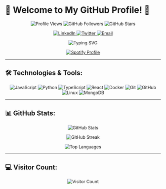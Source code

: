 # 🌟 Welcome to My GitHub Profile! 🌟

<p align="center">
  <img src="https://komarev.com/ghpvc/?username=lewislovelock&color=brightgreen" alt="Profile Views" /> 
  <img src="https://img.shields.io/github/followers/lewislovelock?label=Followers&style=social" alt="GitHub Followers" />
  <img src="https://img.shields.io/github/stars/lewislovelock?label=Stars&style=social" alt="GitHub Stars" />
</p>

<p align="center">
  <a href="https://www.linkedin.com/in/lewis-liu-7147392b9/">
    <img src="https://img.shields.io/badge/LinkedIn-blue?style=flat&logo=linkedin" alt="LinkedIn" />
  </a>
  <a href="https://twitter.com/lewislovelock">
    <img src="https://img.shields.io/twitter/follow/lewis1ove1ock?style=social" alt="Twitter" />
  </a>
  <a href="mailto:lewisjianjian@gmail.com">
    <img src="https://img.shields.io/badge/Email-D14836?style=flat&logo=gmail&logoColor=white" alt="Email" />
  </a>
</p>

<p align="center">
  <img src="https://readme-typing-svg.herokuapp.com/?lines=Hello,+I'm+Lewis!+Welcome+to+my+profile!;I'm+a+developer+who+loves+coding!&center=true&width=500&height=50" alt="Typing SVG" />
</p>

<p align="center">
  <a href="https://spotify-github-profile.kittinanx.com/api/view?uid=31dem2yv2xm3trrirdrn6a2f5ggy&redirect=true">
    <img src="https://spotify-github-profile.kittinanx.com/api/view?uid=31dem2yv2xm3trrirdrn6a2f5ggy&cover_image=true&theme=default&show_offline=true&background_color=121212&interchange=false" alt="Spotify Profile" />
  </a>
</p>

---

## 🛠️ Technologies & Tools:

<p align="center">
  <img src="https://img.icons8.com/color/48/000000/javascript.png" alt="JavaScript" />
  <img src="https://img.icons8.com/color/48/000000/python.png" alt="Python" />
  <img src="https://img.icons8.com/color/48/000000/typescript.png" alt="TypeScript" />
  <img src="https://img.icons8.com/color/48/000000/react-native.png" alt="React" />
  <img src="https://img.icons8.com/color/48/000000/docker.png" alt="Docker" />
  <img src="https://img.icons8.com/color/48/000000/git.png" alt="Git" />
  <img src="https://img.icons8.com/color/48/000000/github.png" alt="GitHub" />
  <img src="https://img.icons8.com/color/48/000000/linux.png" alt="Linux" />
  <img src="https://img.icons8.com/color/48/000000/mongodb.png" alt="MongoDB" />
</p>

---

## 📊 GitHub Stats:

<p align="center">
  <img src="https://github-readme-stats.vercel.app/api?username=lewislovelock&show_icons=true&theme=radical" alt="GitHub Stats" />
</p>
<p align="center">
  <img src="https://github-readme-streak-stats.herokuapp.com/?user=lewislovelock&theme=radical" alt="GitHub Streak" />
</p>
<p align="center">
  <img src="https://github-readme-stats.vercel.app/api/top-langs/?username=lewislovelock&layout=compact&theme=radical" alt="Top Languages" />
</p>

---

## 💻 Visitor Count:

<p align="center">
  <img src="https://profile-counter.glitch.me/lewislovelock/count.svg" alt="Visitor Count" />
</p>
